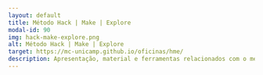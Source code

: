 ```yaml
---
layout: default
title: Método Hack | Make | Explore
modal-id: 90
img: hack-make-explore.png
alt: Método Hack | Make | Explore
target: https://mc-unicamp.github.io/oficinas/hme/
description: Apresentação, material e ferramentas relacionados com o método Hack | Make | Explore e como ele é usado para a criação de oficinas para formação do pensamento crítico e criativo na Ciência.
---
```

